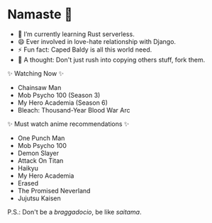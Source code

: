 # Namaste 👋
<!--
[![Visits Badge](https://badges.pufler.dev/visits/transhapHigsn/transhapHigsn)](https://badges.pufler.dev) -->

<!-- - 🔭 I’m currently working on my [website](https://www.higsn.tech). -->
- 🌱 I’m currently learning Rust serverless.
- 😄 Ever involved in love-hate relationship with Django.
- ⚡ Fun fact: Caped Baldy is all this world need.
- 💬 A thought: Don't just rush into copying others stuff, fork them.

✨ Watching Now ✨

- Chainsaw Man
- Mob Psycho 100 (Season 3)
- My Hero Academia (Season 6)
- Bleach: Thousand-Year Blood War Arc

✨ Must watch anime recommendations ✨

- One Punch Man
- Mob Psycho 100
- Demon Slayer
- Attack On Titan
- Haikyu
- My Hero Academia
- Erased
- The Promised Neverland
- Jujutsu Kaisen

<!-- 
Meanwhile you can also interact with [Emojivoto](https://linkerd.higsn.tech), something I have deployed while learning about Linkerd service mesh and microservice architecture. -->

P.S.: Don't be a _braggadocio_, be like _saitama_.

<!--
**transhapHigsn/transhapHigsn** is a ✨ _special_ ✨ repository because its `README.md` (this file) appears on your GitHub profile.

Here are some ideas to get you started:

- 👯 I’m looking to collaborate on ...
- 🤔 I’m looking for help with ...
- 💬 Ask me about ...
- 📫 How to reach me: ...
- 😄 Pronouns: ...
- ⚡ Fun fact: ...
-->
